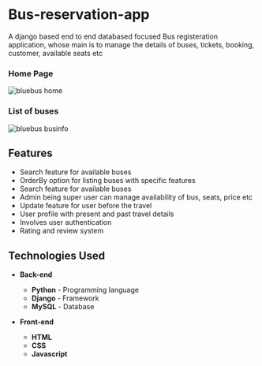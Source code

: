 # Bus-reservation-app
A django based end to end databased focused Bus registeration application, whose main is to manage the details of buses, tickets, booking, customer, available seats etc

### Home Page
![bluebus home](https://user-images.githubusercontent.com/53228531/119648552-379a2c80-be3f-11eb-90e5-601c97fc2ce3.JPG)

### List of buses
![bluebus businfo](https://user-images.githubusercontent.com/53228531/119648877-98296980-be3f-11eb-97bf-7e13ad66fb2e.JPG)

## Features
* Search feature for available buses
* OrderBy option for listing buses with specific features
* Search feature for available buses
* Admin being super user can manage availability of bus, seats, price etc
* Update feature for user before the travel
* User profile with present and past travel details
* Involves user authentication
* Rating and review system

## Technologies Used

* **Back-end**
  * **Python** - Programming language
  * **Django** - Framework
  * **MySQL** - Database

* **Front-end**
  *  **HTML**
  *  **CSS**
  *  **Javascript**
